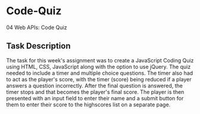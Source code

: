 # Code-Quiz
04 Web APIs: Code Quiz


## Task Description

The task for this week's assignment was to create a JavaScript Coding Quiz using HTML, CSS, JavaScript along with the option to use jQuery. The quiz needed to include a timer and multiple choice questions. The timer also had to act as the player's score, with the timer (score) being reduced if a player answers a question incorrectly. After the final question is answered, the timer stops and that becomes the player's final score. The player is then presented with an input field to enter their name and a submit button for them to enter their score to the highscores list on a separate page.

